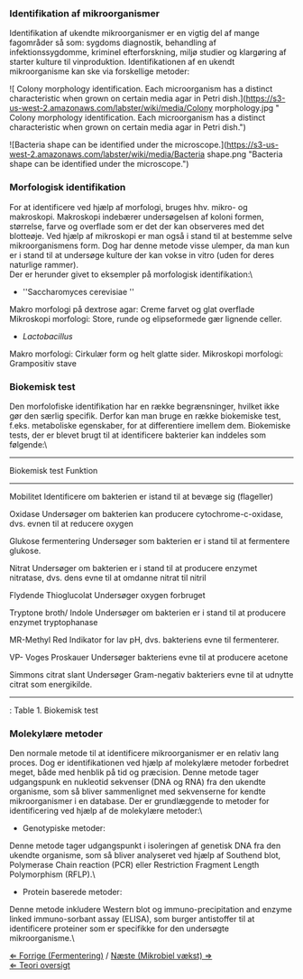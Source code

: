 ### Identifikation af mikroorganismer

Identifikation af ukendte mikroorganismer er en vigtig del af mange
fagområder så som: sygdoms diagnostik, behandling af infektionssygdomme,
kriminel efterforskning, miljø studier og klargøring af starter kulture
til vinproduktion. Identifikationen af en ukendt mikroorganisme kan ske
via forskellige metoder:

![ Colony morphology identification. Each microorganism has a distinct characteristic when grown on certain media agar in Petri dish.](https://s3-us-west-2.amazonaws.com/labster/wiki/media/Colony morphology.jpg " Colony morphology identification. Each microorganism has a distinct characteristic when grown on certain media agar in Petri dish.")

![Bacteria shape can be identified under the microscope.](https://s3-us-west-2.amazonaws.com/labster/wiki/media/Bacteria shape.png "Bacteria shape can be identified under the microscope.")

### Morfologisk identifikation

For at identificere ved hjælp af morfologi, bruges hhv. mikro- og
makroskopi. Makroskopi indebærer undersøgelsen af koloni formen,
størrelse, farve og overflade som er det der kan observeres med det
blotteøje. Ved hjælp af mikroskopi er man også i stand til at bestemme
selve mikroorganismens form. Dog har denne metode visse ulemper, da man
kun er i stand til at undersøge kulture der kan vokse in vitro (uden for
deres naturlige rammer).\
 Der er herunder givet to eksempler på morfologisk identifikation:\

-   ''Saccharomyces cerevisiae ''

Makro morfologi på dextrose agar: Creme farvet og glat overflade
Mikroskopi morfologi: Store, runde og elipseformede gær lignende celler.

-   *Lactobacillus*

Makro morfologi: Cirkulær form og helt glatte sider. Mikroskopi
morfologi: Grampositiv stave

### Biokemisk test

Den morfolofiske identifikation har en række begrænsninger, hvilket ikke
gør den særlig specifik. Derfor kan man bruge en række biokemiske test,
f.eks. metaboliske egenskaber, for at differentiere imellem dem.
Biokemiske tests, der er blevet brugt til at identificere bakterier kan
inddeles som følgende:\

  -------------------------------------------------------------------------------------------------------------------------------------------------
  Biokemisk test           Funktion
                           
  ------------------------ ------------------------------------------------------------------------------------------------------------------------
  Mobilitet                Identificere om bakterien er istand til at bevæge sig (flageller)
                           

  Oxidase                  Undersøger om bakterien kan producere cytochrome-c-oxidase, dvs. evnen til at reducere oxygen
                           

  Glukose fermentering     Undersøger som bakterien er i stand til at fermentere glukose.
                           

  Nitrat                   Undersøger om bakterien er i stand til at producere enzymet nitratase, dvs. dens evne til at omdanne nitrat til nitril
                           

  Flydende Thioglucolat    Undersøger oxygen forbruget
                           

  Tryptone broth/ Indole   Undersøger om bakterien er i stand til at producere enzymet tryptophanase
                           

  MR-Methyl Red            Indikator for lav pH, dvs. bakteriens evne til fermenterer.
                           

  VP- Voges Proskauer      Undersøger bakteriens evne til at producere acetone
                           

  Simmons citrat slant     Undersøger Gram-negativ bakteriers evne til at udnytte citrat som energikilde.
                           
  -------------------------------------------------------------------------------------------------------------------------------------------------

  : Table 1. Biokemisk test

### Molekylære metoder

Den normale metode til at identificere mikroorganismer er en relativ
lang proces. Dog er identifikationen ved hjælp af molekylære metoder
forbedret meget, både med henblik på tid og præcision. Denne metode
tager udgangspunk en nukleotid sekvenser (DNA og RNA) fra den ukendte
organisme, som så bliver sammenlignet med sekvenserne for kendte
mikroorganismer i en database. Der er grundlæggende to metoder for
identificering ved hjælp af de molekylære metoder:\

-   Genotypiske metoder:

Denne metode tager udgangspunkt i isoleringen af genetisk DNA fra den
ukendte organisme, som så bliver analyseret ved hjælp af Southend blot,
Polymerase Chain reaction (PCR) eller Restriction Fragment Length
Polymorphism (RFLP).\

-   Protein baserede metoder:

Denne metode inkludere Western blot og immuno-precipitation and enzyme
linked immuno-sorbant assay (ELISA), som burger antistoffer til at
identificere proteiner som er specifikke for den undersøgte
mikroorganisme.\

[⇐ Forrige (Fermentering)](/wiki/Fermentering "wikilink") / [Næste (Mikrobiel
vækst) ⇒](/wiki/Mikrobiel_vækst "wikilink")\
[⇐ Teori oversigt ](/wiki/Fermenteringscase "wikilink")

